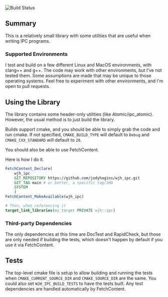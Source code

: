 ![Build Status](https://github.com/jodyhagins/wjh_ipc/actions/workflows/cmake-multi-platform.yml/badge.svg)

## Summary

This is a relatively small library with some utilities that are useful when
writing IPC programs.

### Supported Environments

I test and build on a few different Linux and MacOS environments, with clang++
and g++.
The code may work with other environments, but I've not tested them.
Some assumptions are made that may be unique to those operating systems.
Feel free to experiment with other environments, and I'm open to pull requests.

## Using the Library

The library contains some header-only utilities (like Atomic/ipc_atomic).
However, the usual method is to just build the library.

Builds support cmake, and you should be able to simply grab the code and run cmake.
If not specified, `CMAKE_BUILD_TYPE` will default to `Debug` and
`CMAKE_CXX_STANDARD` will default to `20`.

You should also be able to use FetchContent.

Here is how I do it.

```cmake
FetchContent_Declare(
    wjh_ipc
    GIT_REPOSITORY https://github.com/jodyhagins/wjh_ipc.git
    GIT_TAG main # or better, a specific tag/SHA
    SYSTEM
    )
FetchContent_MakeAvailable(wjh_ipc)

# Then, when referencing it
target_link_libraries(my_target PRIVATE wjh::ipc)
```

### Third-party Dependencies

The only dependencies at this time are DocTest and RapidCheck, but those are
only needed if building the tests, which doesn't happen by default if you use it
via FetchContent.

## Tests

The top-level cmake file is setup to allow building and running the tests
when `CMAKE_CURRENT_SOURCE_DIR` and `CMAKE_SOURCE_DIR` are the same.
You could also set `WJH_IPC_BUILD_TESTS` to have the tests built.
Any test dependencies are handled automatically by FetchContent.
